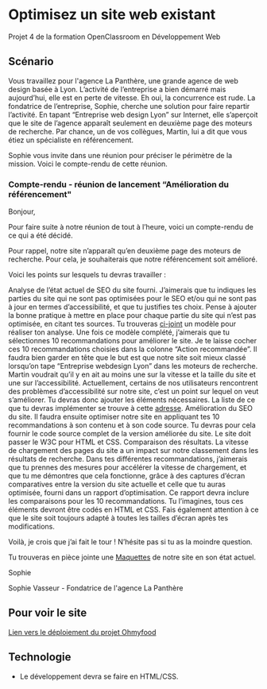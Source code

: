 # Optimisez un site web existant

Projet 4 de la formation OpenClassroom en Développement Web

## Scénario

Vous travaillez pour l'agence La Panthère, une grande agence de web design basée à Lyon. L’activité de l’entreprise a bien démarré mais aujourd’hui, elle est en perte de vitesse. Eh oui, la concurrence est rude. La fondatrice de l’entreprise, Sophie, cherche une solution pour faire repartir l’activité. En tapant “Entreprise web design Lyon” sur Internet, elle s’aperçoit que le site de l’agence apparaît seulement en deuxième page des moteurs de recherche. Par chance, un de vos collègues, Martin, lui a dit que vous étiez un spécialiste en référencement.

Sophie vous invite dans une réunion pour préciser le périmètre de la mission. Voici le compte-rendu de cette réunion.

### Compte-rendu - réunion de lancement “Amélioration du référencement"

Bonjour,

Pour faire suite à notre réunion de tout à l’heure, voici un compte-rendu de ce qui a été décidé.

Pour rappel, notre site n’apparaît qu’en deuxième page des moteurs de recherche. Pour cela, je souhaiterais que notre référencement soit amélioré.

Voici les points sur lesquels tu devras travailler : 

Analyse de l’état actuel de SEO du site fourni. J’aimerais que tu indiques les parties du site qui ne sont pas optimisées pour le SEO et/ou qui ne sont pas à jour en termes d’accessibilité, et que tu justifies tes choix. Pense à ajouter la bonne pratique à mettre en place pour chaque partie du site qui n’est pas optimisée, en citant tes sources. Tu trouveras [ci-joint](https://s3-eu-west-1.amazonaws.com/course.oc-static.com/projects/DW_P4/Mode%CC%80le-audit-SEO.xlsx) un modèle pour réaliser ton analyse. Une fois ce modèle complété, j’aimerais que tu sélectionnes 10 recommandations pour améliorer le site. Je te laisse cocher ces 10 recommandations choisies dans la colonne “Action recommandée”.
Il faudra bien garder en tête que le but est que notre site soit mieux classé lorsqu’on tape “Entreprise webdesign Lyon” dans les moteurs de recherche. Martin voudrait qu’il y en ait au moins une sur la vitesse et la taille du site et une sur l’accessibilité. Actuellement, certains de nos utilisateurs rencontrent des problèmes d’accessibilité sur notre site, c’est un point sur lequel on veut s’améliorer. Tu devras donc ajouter les éléments nécessaires. La liste de ce que tu devras implémenter se trouve à cette [adresse](https://developer.mozilla.org/fr/docs/Web/Accessibility/Mobile_accessibility_checklist).
Amélioration du SEO du site. Il faudra ensuite optimiser notre site en appliquant tes 10 recommandations à son contenu et à son code source. Tu devras pour cela fournir le code source complet de la version améliorée du site. Le site doit passer le W3C pour HTML et CSS.
Comparaison des résultats. La vitesse de chargement des pages du site a un impact sur notre classement dans les résultats de recherche. Dans tes différentes recommandations, j’aimerais que tu prennes des mesures pour accélérer la vitesse de chargement, et que tu me démontres que cela fonctionne, grâce à des captures d’écran comparatives entre la version du site actuelle et celle que tu auras optimisée, fourni dans un rapport d’optimisation. Ce rapport devra inclure les comparaisons pour les 10 recommandations.
Tu l’imagines, tous ces éléments devront être codés en HTML et CSS. Fais également attention à ce que le site soit toujours adapté à toutes les tailles d’écran après tes modifications.

Voilà, je crois que j’ai fait le tour ! N’hésite pas si tu as la moindre question.

Tu trouveras en pièce jointe une [Maquettes](https://course.oc-static.com/projects/DW_P4/DW+P4+sources+site+La+Panthere.zip) de notre site en son état actuel.

Sophie

Sophie Vasseur - Fondatrice de l'agence La Panthère

## Pour voir le site

[Lien vers le déploiement du projet Ohmyfood](https://desmarres.github.io/OC_P4_LaPanthere/)

## Technologie

* Le développement devra se faire en HTML/CSS.
